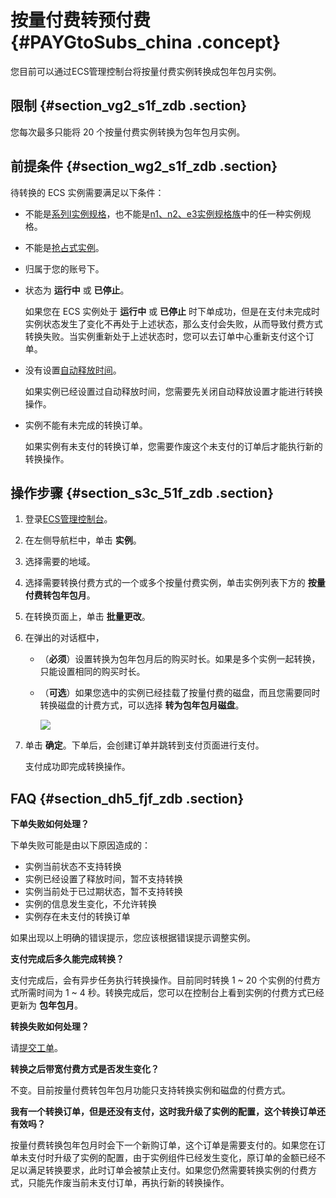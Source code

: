 # 按量付费转预付费 {#PAYGtoSubs_china .concept}

您目前可以通过ECS管理控制台将按量付费实例转换成包年包月实例。

## 限制 {#section_vg2_s1f_zdb .section}

您每次最多只能将 20 个按量付费实例转换为包年包月实例。

## 前提条件 {#section_wg2_s1f_zdb .section}

待转换的 ECS 实例需要满足以下条件：

-   不能是[系列I实例规格](../../../../intl.zh-CN/实例/选择实例规格/已停售的实例规格.md#section_ilt_c3h_4gb)，也不能是[n1、n2、e3实例规格族](../../../../intl.zh-CN/实例/选择实例规格/已停售的实例规格.md#section_z2t_5ch_4gb)中的任一种实例规格。
-   不能是[抢占式实例](../../../../intl.zh-CN/实例/选择实例购买方式/抢占式实例/什么是抢占式实例.md#)。
-   归属于您的账号下。
-   状态为 **运行中** 或 **已停止**。

    如果您在 ECS 实例处于 **运行中** 或 **已停止** 时下单成功，但是在支付未完成时实例状态发生了变化不再处于上述状态，那么支付会失败，从而导致付费方式转换失败。当实例重新处于上述状态时，您可以去订单中心重新支付这个订单。

-   没有设置[自动释放时间](../../../../intl.zh-CN/实例/管理实例/释放实例.md#section_gqg_ccn_xdb)。

    如果实例已经设置过自动释放时间，您需要先关闭自动释放设置才能进行转换操作。

-   实例不能有未完成的转换订单。

    如果实例有未支付的转换订单，您需要作废这个未支付的订单后才能执行新的转换操作。


## 操作步骤 {#section_s3c_51f_zdb .section}

1.  登录[ECS管理控制台](https://ecs.console.aliyun.com/)。
2.  在左侧导航栏中，单击 **实例**。
3.  选择需要的地域。
4.  选择需要转换付费方式的一个或多个按量付费实例，单击实例列表下方的 **按量付费转包年包月**。
5.  在转换页面上，单击 **批量更改**。
6.  在弹出的对话框中，
    -   （**必须**）设置转换为包年包月后的购买时长。如果是多个实例一起转换，只能设置相同的购买时长。
    -   （**可选**）如果您选中的实例已经挂载了按量付费的磁盘，而且您需要同时转换磁盘的计费方式，可以选择 **转为包年包月磁盘**。

        ![](http://static-aliyun-doc.oss-cn-hangzhou.aliyuncs.com/assets/img/9588/15597294045592_zh-CN.png)

7.  单击 **确定**。下单后，会创建订单并跳转到支付页面进行支付。

    支付成功即完成转换操作。


## FAQ {#section_dh5_fjf_zdb .section}

 **下单失败如何处理？** 

下单失败可能是由以下原因造成的：

-   实例当前状态不支持转换
-   实例已经设置了释放时间，暂不支持转换
-   实例当前处于已过期状态，暂不支持转换
-   实例的信息发生变化，不允许转换
-   实例存在未支付的转换订单

如果出现以上明确的错误提示，您应该根据错误提示调整实例。

 **支付完成后多久能完成转换？** 

支付完成后，会有异步任务执行转换操作。目前同时转换 1 ~ 20 个实例的付费方式所需时间为 1 ~ 4 秒。转换完成后，您可以在控制台上看到实例的付费方式已经更新为 **包年包月**。

 **转换失败如何处理？** 

请[提交工单](https://workorder-intl.console.aliyun.com/#/ticket/createIndex)。

 **转换之后带宽付费方式是否发生变化？** 

不变。目前按量付费转包年包月功能只支持转换实例和磁盘的付费方式。

 **我有一个转换订单，但是还没有支付，这时我升级了实例的配置，这个转换订单还有效吗？** 

按量付费转换包年包月时会下一个新购订单，这个订单是需要支付的。如果您在订单未支付时升级了实例的配置，由于实例组件已经发生变化，原订单的金额已经不足以满足转换要求，此时订单会被禁止支付。如果您仍然需要转换实例的付费方式，只能先作废当前未支付订单，再执行新的转换操作。

